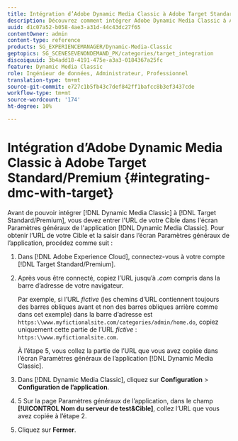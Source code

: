 ```yaml
---
title: Intégration d’Adobe Dynamic Media Classic à Adobe Target Standard/Premium
description: Découvrez comment intégrer Adobe Dynamic Media Classic à Adobe Target Standard/Premium.
uuid: d1c07a52-b058-4ae3-a31d-44c43dc27f65
contentOwner: admin
content-type: reference
products: SG_EXPERIENCEMANAGER/Dynamic-Media-Classic
geptopics: SG_SCENESEVENONDEMAND_PK/categories/target_integration
discoiquuid: 3b4add18-4191-475e-a3a3-0184367a25fc
feature: Dynamic Media Classic
role: Ingénieur de données, Administrateur, Professionnel
translation-type: tm+mt
source-git-commit: e727c1b5fb43c7def842ff1bafcc8b3ef3437cde
workflow-type: tm+mt
source-wordcount: '174'
ht-degree: 10%

---
```



# Intégration d’Adobe Dynamic Media Classic à Adobe Target Standard/Premium {#integrating-dmc-with-target}

Avant de pouvoir intégrer [!DNL Dynamic Media Classic] à [!DNL Target Standard/Premium], vous devez entrer l&#39;URL de votre Cible dans l&#39;écran Paramètres généraux de l&#39;application [!DNL Dynamic Media Classic]. Pour obtenir l’URL de votre Cible et la saisir dans l’écran Paramètres généraux de l’application, procédez comme suit :

1. Dans [!DNL Adobe Experience Cloud], connectez-vous à votre compte [!DNL Target Standard/Premium].
1. Après vous être connecté, copiez l’URL jusqu’à *.com* compris dans la barre d’adresse de votre navigateur.

   Par exemple, si l’URL *fictive* (les chemins d’URL contiennent toujours des barres obliques avant et non des barres obliques arrière comme dans cet exemple) dans la barre d’adresse est `https:\\www.myfictionalsite.com/categories/admin/home.do`, copiez uniquement cette partie de l’URL *fictive* : `https:\\www.myfictionalsite.com`.

   À l’étape 5, vous collez la partie de l’URL que vous avez copiée dans l’écran Paramètres généraux de l’application [!DNL Dynamic Media Classic].

1. Dans [!DNL Dynamic Media Classic], cliquez sur **Configuration** > **Configuration de l’application**.
1. 5 Sur la page Paramètres généraux de l’application, dans le champ **[!UICONTROL Nom du serveur de test&amp;Cible]**, collez l’URL que vous avez copiée à l’étape 2.
1. Cliquez sur **Fermer**.


